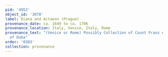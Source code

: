 ```yaml
---
pid: '4952'
object_id: '3078'
label: Diana and Actaeon (Prague)
provenance_date: ca. 1649 to ca. 1706
provenance_location: Italy, Venice, Italy, Rome
provenance_text: "(Venice or Rome) Possibly Collection of Count Franz Anton Berka
  of Duba"
order: '0383'
collection: provenance
---
```


